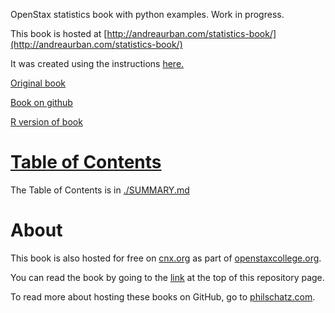 OpenStax statistics book with python examples. Work in progress.

This book is hosted at [http://andreaurban.com/statistics-book/](http://andreaurban.com/statistics-book/)

It was created using the instructions [here.](https://github.com/philschatz/textbookshttps://github.com/philschatz/textbooks)

[Original book](https://openstax.org/details/books/introductory-statistics)

[Book on github](https://github.com/philschatz/statistics-book)

[R version of book](https://github.com/dynamicwebpaige/openstax-intro-stats)


# [Table of Contents](./SUMMARY.md)

The Table of Contents is in [./SUMMARY.md](./SUMMARY.md)

# About

This book is also hosted for free on [cnx.org](http://cnx.org) as part of [openstaxcollege.org](http://openstaxcollege.org/books).

You can read the book by going to the [link](#js-repo-pjax-container) at the top of this repository page.

To read more about hosting these books on GitHub, go to [philschatz.com](http://philschatz.com).
